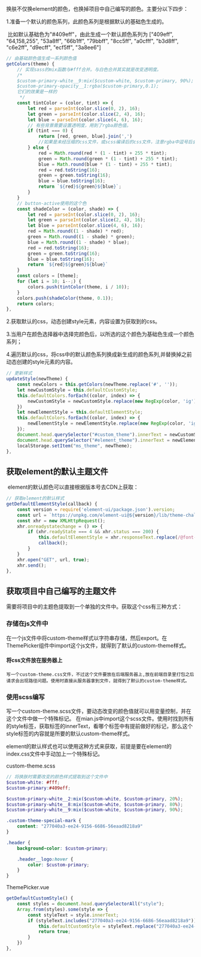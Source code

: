 换肤不仅换element的颜色，也换掉项目中自己编写的颜色。主要分以下四步：

1.准备一个默认的颜色系列，此颜色系列是根据默认的基础色生成的。

​	比如默认基础色为"#409eff"，由此生成一个默认颜色系列为 ["409eff", "64,158,255", "53a8ff", "66b1ff", "79bbff", "8cc5ff", "a0cfff", "b3d8ff", "c6e2ff", "d9ecff", "ecf5ff", "3a8ee6"] 

```js
// 由基础颜色值生成一系列颜色值
getColors(theme) {
    // 实现sass的mix函数与#fff合并。与白色合并其实就是改变透明度。
    /* 
    $custom-primary-white__9:mix($custom-white, $custom-primary, 90%);
    $custom-primary-opacity__1:rgba($custom-primary,0.1);
    它们的效果是一样的
     */
    const tintColor = (color, tint) => {
        let red = parseInt(color.slice(0, 2), 16);
        let green = parseInt(color.slice(2, 4), 16);
        let blue = parseInt(color.slice(4, 6), 16);
        // 有些背景需要设置透明度，用到了rgba颜色值。
        if (tint === 0) {
            return [red, green, blue].join(',')
            //如果是未经压缩的css文件，或scss编译后的css文件，注意rgba中逗号后会有一个空格。
        } else {
            red = Math.round(red * (1 - tint) + 255 * tint);
            green = Math.round(green * (1 - tint) + 255 * tint);
            blue = Math.round(blue * (1 - tint) + 255 * tint);
            red = red.toString(16);
            green = green.toString(16);
            blue = blue.toString(16);
            return `${red}${green}${blue}`;
        }
    }
    // button-active使用的这个色
    const shadeColor = (color, shade) => {
        let red = parseInt(color.slice(0, 2), 16);
        let green = parseInt(color.slice(2, 4), 16);
        let blue = parseInt(color.slice(4, 6), 16);
        red = Math.round((1 - shade) * red);
        green = Math.round((1 - shade) * green);
        blue = Math.round((1 - shade) * blue);
        red = red.toString(16);
        green = green.toString(16);
        blue = blue.toString(16);
        return `${red}${green}${blue}`
    }
    const colors = [theme];
    for (let i = 10; i--;) {
        colors.push(tintColor(theme, i / 10));
    }
    colors.push(shadeColor(theme, 0.1));
    return colors;
},
```

2.获取默认的css，动态创建style元素，内容设置为获取到的css。

3.当用户在颜色选择器中选择完颜色后，以所选的这个颜色为基础色生成一个颜色系列；

4.遍历默认的css，将css中的默认颜色系列换成新生成的颜色系列,并替换掉之前动态创建的style元素的内容。

```javascript
// 更新样式
updateStyle(newTheme) {
    const newColors = this.getColors(newTheme.replace('#', ''));
    let newCustomStyle = this.defaultCustomStyle;
    this.defaultColors.forEach((color, index) => {
        newCustomStyle = newCustomStyle.replace(new RegExp(color, 'ig'), newColors[index]);
    })
    let newElementStyle = this.defaultElementStyle;
    this.defaultColors.forEach((color, index) => {
        newElementStyle = newElementStyle.replace(new RegExp(color, 'ig'), newColors[index]);
    });
    document.head.querySelector("#custom_theme").innerText = newCustomStyle;
    document.head.querySelector("#element_theme").innerText = newElementStyle;
    localStorage.setItem("ms_theme", newTheme);
},
```



##  获取element的默认主题文件

​	element的默认颜色可以直接根据版本号去CDN上获取：

```js
// 获取element的默认样式
getDefaultElementStyle(callback) {
    const version = require('element-ui/package.json').version;
    const url = `https://unpkg.com/element-ui@${version}/lib/theme-chalk/index.css`;
    const xhr = new XMLHttpRequest();
    xhr.onreadystatechange = () => {
        if (xhr.readyState === 4 && xhr.status === 200) {
            this.defaultElementStyle = xhr.responseText.replace(/@font-face{[^}]+}/, ''); //字体文件还是用element的theme-chalk中的
            callback();
        }
    }
    xhr.open("GET", url, true);
    xhr.send();
},
```



##  获取项目中自己编写的主题文件

​      需要将项目中的主题色提取到一个单独的文件中。获取这个css有三种方式：

### 存储在js文件中

​      在一个js文件中将custom-theme样式以字符串存储，然后export。在ThemePicker组件中import这个js文件，就得到了默认的custom-theme样式。

#### 将css文件放在服务器上

 	写一个custom-theme.css文件，不过这个文件要放在后端服务器上,放在前端目录里打包之后请求会出现路径问题。使用时直接从服务器拿到文件，就得到了默认的custom-theme样式。

### 使用scss编写

​	写一个custom-theme.scss文件，要动态改变的颜色值就可以用变量控制，并在这个文件中做一个特殊标记。 在mian.js中import这个scss文件。使用时找到所有的style标签，获取标签的innerText，看哪个标签中有提前做好的标记，那么这个style标签的内容就是所要的默认custom-theme样式。

​	element的默认样式也可以使用这种方式来获取，前提是要在element的index.css文件中手动加上一个特殊标记。

custom-theme.scss

```scss
// 将换肤时需要改变的颜色样式提取到这个文件中
$custom-white: #fff;
$custom-primary:#409eff;

$custom-primary-white__2:mix($custom-white, $custom-primary, 20%);
$custom-primary-white__8:mix($custom-white, $custom-primary, 80%);
$custom-primary-white__9:mix($custom-white, $custom-primary, 90%);

.custom-theme-special-mark {
    content: "277040a3-ee24-9156-6686-56eaad8218a9"
}

.header {
    background-color: $custom-primary;

    .header__logo:hover {
        color: $custom-primary;
    }
}
```

ThemePicker.vue

```javascript
getDefaultCustomStyle() {
    const styles = document.head.querySelectorAll("style");
    Array.from(styles).some(style => {
        const styleText = style.innerText;
        if (styleText.includes("277040a3-ee24-9156-6686-56eaad8218a9")) {
            this.defaultCustomStyle = styleText.replace("277040a3-ee24-9156-6686-56eaad8218a9", "");
            return true;
        }
    })
},
```



